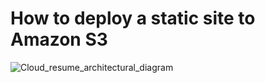 # How to deploy a static site to Amazon S3
![Cloud_resume_architectural_diagram](https://github.com/karungar/deploy-a-static-website-to-S3/assets/160833948/d413d9a5-8e89-4674-9f18-3417ea748c17)
